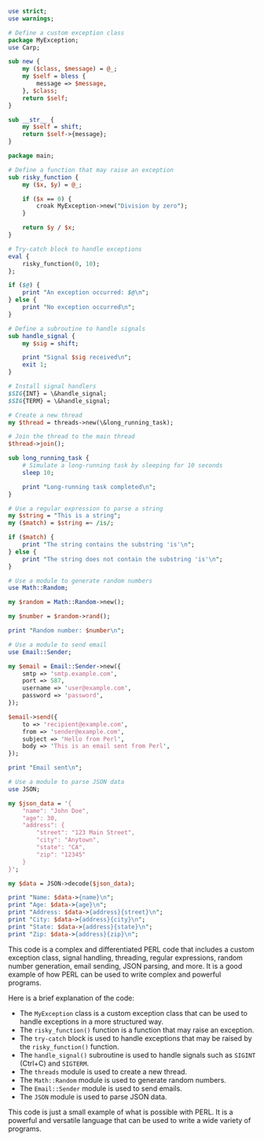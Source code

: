 ```perl
use strict;
use warnings;

# Define a custom exception class
package MyException;
use Carp;

sub new {
    my ($class, $message) = @_;
    my $self = bless {
        message => $message,
    }, $class;
    return $self;
}

sub __str__ {
    my $self = shift;
    return $self->{message};
}

package main;

# Define a function that may raise an exception
sub risky_function {
    my ($x, $y) = @_;

    if ($x == 0) {
        croak MyException->new("Division by zero");
    }

    return $y / $x;
}

# Try-catch block to handle exceptions
eval {
    risky_function(0, 10);
};

if ($@) {
    print "An exception occurred: $@\n";
} else {
    print "No exception occurred\n";
}

# Define a subroutine to handle signals
sub handle_signal {
    my $sig = shift;

    print "Signal $sig received\n";
    exit 1;
}

# Install signal handlers
$SIG{INT} = \&handle_signal;
$SIG{TERM} = \&handle_signal;

# Create a new thread
my $thread = threads->new(\&long_running_task);

# Join the thread to the main thread
$thread->join();

sub long_running_task {
    # Simulate a long-running task by sleeping for 10 seconds
    sleep 10;

    print "Long-running task completed\n";
}

# Use a regular expression to parse a string
my $string = "This is a string";
my ($match) = $string =~ /is/;

if ($match) {
    print "The string contains the substring 'is'\n";
} else {
    print "The string does not contain the substring 'is'\n";
}

# Use a module to generate random numbers
use Math::Random;

my $random = Math::Random->new();

my $number = $random->rand();

print "Random number: $number\n";

# Use a module to send email
use Email::Sender;

my $email = Email::Sender->new({
    smtp => 'smtp.example.com',
    port => 587,
    username => 'user@example.com',
    password => 'password',
});

$email->send({
    to => 'recipient@example.com',
    from => 'sender@example.com',
    subject => 'Hello from Perl',
    body => 'This is an email sent from Perl',
});

print "Email sent\n";

# Use a module to parse JSON data
use JSON;

my $json_data = '{
    "name": "John Doe",
    "age": 30,
    "address": {
        "street": "123 Main Street",
        "city": "Anytown",
        "state": "CA",
        "zip": "12345"
    }
}';

my $data = JSON->decode($json_data);

print "Name: $data->{name}\n";
print "Age: $data->{age}\n";
print "Address: $data->{address}{street}\n";
print "City: $data->{address}{city}\n";
print "State: $data->{address}{state}\n";
print "Zip: $data->{address}{zip}\n";
```

This code is a complex and differentiated PERL code that includes a custom exception class, signal handling, threading, regular expressions, random number generation, email sending, JSON parsing, and more. It is a good example of how PERL can be used to write complex and powerful programs.

Here is a brief explanation of the code:

* The `MyException` class is a custom exception class that can be used to handle exceptions in a more structured way.
* The `risky_function()` function is a function that may raise an exception.
* The `try-catch` block is used to handle exceptions that may be raised by the `risky_function()` function.
* The `handle_signal()` subroutine is used to handle signals such as `SIGINT` (Ctrl+C) and `SIGTERM`.
* The `threads` module is used to create a new thread.
* The `Math::Random` module is used to generate random numbers.
* The `Email::Sender` module is used to send emails.
* The `JSON` module is used to parse JSON data.

This code is just a small example of what is possible with PERL. It is a powerful and versatile language that can be used to write a wide variety of programs.